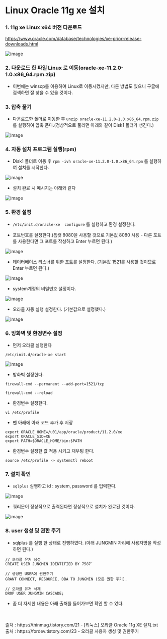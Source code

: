 <h1> Linux Oracle 11g xe 설치 </h1>

<h3>1. 11g xe Linux x64 버전 다운로드 </h3>

https://www.oracle.com/database/technologies/xe-prior-release-downloads.html

![image](https://user-images.githubusercontent.com/74536458/179701761-3b1f6847-8840-4ea1-9dee-7d3be0eaac89.png)

<h3>2. 다운로드 한 파일 Linux 로 이동(oracle-xe-11.2.0-1.0.x86_64.rpm.zip) </h3>

- 이번에는 winscp를 이용하여 Linux로 이동시켰지만, 다른 방법도 있으니 구글에 검색하면 잘 찾을 수 있을 것이다.

<h3>3. 압축 풀기</h3>

- 다운로드한 폴더로 이동한 후 `unzip oracle-xe-11.2.0-1.0.x86_64.rpm.zip` 를 실행하여 압축 푼다.(정상적으로 풀리면 아래와 같이 Disk1 폴더가 생긴다.)

![image](https://user-images.githubusercontent.com/74536458/179704917-9075daa3-4552-4a39-8025-671433d46977.png)
 
<h3> 4. 자동 설치 프로그램 실행(rpm)</h3>

- Disk1 폴더로 이동 후 `rpm -ivh oracle-xe-11.2.0-1.0.x86_64.rpm` 를 실행하여 설치를 시작한다.

![image](https://user-images.githubusercontent.com/74536458/179705371-99650e3e-3a17-4683-ba18-167ed6d607c5.png)

- 설치 완료 시 메시지는 아래와 같다

![image](https://user-images.githubusercontent.com/74536458/179705572-0b3f2497-e15c-4302-84a4-c70ce95338f1.png)

<h3> 5. 환경 설정 </h3>

- `/etc/init.d/oracle-xe  configure` 를 실행하고 환경 설정한다.

- 포트번호를 설정한다.(톰캣 8080을 사용할 것으로 기본값 8080 사용 - 다른 포트를 사용한다면 그 포트를 작성하고 Enter 누르면 된다.)

![image](https://user-images.githubusercontent.com/74536458/179705759-1ed4a28e-f68e-412a-8faf-903412a745b6.png)

- 데이터베이스 리스너를 위한 포트를 설정한다. (기본값 1521를 사용할 것이므로 Enter 누르면 된다.)

![image](https://user-images.githubusercontent.com/74536458/179706230-f576c472-cd76-4003-88eb-29558cd13b85.png)


- system계정의 비밀번호 설정이다. 

![image](https://user-images.githubusercontent.com/74536458/179706326-6e99d5d6-6025-401a-b356-059d285f2aaf.png)

- 오라클 자동 실행 설정한다. (기본값으로 설정했다.)

![image](https://user-images.githubusercontent.com/74536458/179706446-3b6c5b21-7ba9-4a52-9b54-d11871820495.png)


<h3> 6. 방화벽 및 환경변수 설정 </h3>

- 먼저 오라클 실행한다

`/etc/init.d/oracle-xe start`

![image](https://user-images.githubusercontent.com/74536458/179707160-ad539f40-822b-466c-af7c-4ae4c16158ff.png)

- 방화벽 설정한다.

```
firewall-cmd --permanent --add-port=1521/tcp

firewall-cmd --reload
```

- 환경변수 설정한다.

`vi /etc/profile`

- 맨 아래에 아래 코드 추가 후 저장

```
export ORACLE_HOME=/u01/app/oracle/product/11.2.0/xe
export ORACLE_SID=XE
export PATH=$ORACLE_HOME/bin:$PATH
```

- 환경변수 설정한 값 적용 시키고 재부팅 한다.

```
source /etc/profile -> systemctl reboot
```

<h3> 7. 설치 확인 </h3>

- `sqlplus` 실행하고 id : system, password 를 입력한다.

![image](https://user-images.githubusercontent.com/74536458/179708097-02095bbf-b220-4a64-9bcf-a199b9bd3656.png)

- 쿼리문이 정상적으로 출력된다면 정상적으로 설치가 완료된 것이다.

![image](https://user-images.githubusercontent.com/74536458/179708112-407c7260-3e42-4610-b750-42c1ac4be0b6.png)

<h3> 8. user 생성 및 권한 주기 </h3>

- sqlplus 를 실행 한 상태로 진행하였다. (아래 JUNGMIN 자리에 사용자명을 작성하면 된다.)

```
// 오라클 유저 생성
CREATE USER JUNGMIN IDENTIFIED BY 7587`

// 생성한 USER에 권한주기
GRANT CONNECT, RESOURCE, DBA TO JUNGMIN (모든 권한 주기).

// 오라클 유저 삭제
DROP USER JUNGMIN CASCADE;
```

- 좀 더 자세한 내용은 아래 출처를 들어가보면 확인 할 수 있다.

<br>
<br>
출처 : https://thinmug.tistory.com/21 - [리눅스] 오라클 Oracle 11g XE 설치.txt <br>
출처 : https://fordev.tistory.com/23 - 오라클 사용자 생성 및 권한주기
